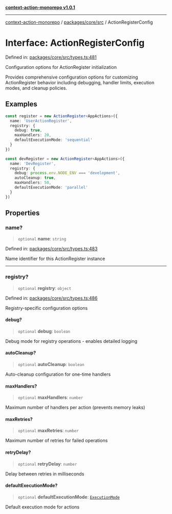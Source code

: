 [**context-action-monorepo v1.0.1**](../../../../README.md)

***

[context-action-monorepo](../../../../README.md) / [packages/core/src](../README.md) / ActionRegisterConfig

# Interface: ActionRegisterConfig

Defined in: [packages/core/src/types.ts:481](https://github.com/mineclover/context-action/blob/cd08d4e3b87a65a1296f2b120f18fcabd78f2914/packages/core/src/types.ts#L481)

Configuration options for ActionRegister initialization

Provides comprehensive configuration options for customizing ActionRegister
behavior including debugging, handler limits, execution modes, and cleanup policies.

## Examples

```typescript
const register = new ActionRegister<AppActions>({
  name: 'UserActionRegister',
  registry: {
    debug: true,
    maxHandlers: 20,
    defaultExecutionMode: 'sequential'
  }
})
```

```typescript
const devRegister = new ActionRegister<AppActions>({
  name: 'DevRegister',
  registry: {
    debug: process.env.NODE_ENV === 'development',
    autoCleanup: true,
    maxHandlers: 50,
    defaultExecutionMode: 'parallel'
  }
})
```

## Properties

### name?

> `optional` **name**: `string`

Defined in: [packages/core/src/types.ts:483](https://github.com/mineclover/context-action/blob/cd08d4e3b87a65a1296f2b120f18fcabd78f2914/packages/core/src/types.ts#L483)

Name identifier for this ActionRegister instance

***

### registry?

> `optional` **registry**: `object`

Defined in: [packages/core/src/types.ts:486](https://github.com/mineclover/context-action/blob/cd08d4e3b87a65a1296f2b120f18fcabd78f2914/packages/core/src/types.ts#L486)

Registry-specific configuration options

#### debug?

> `optional` **debug**: `boolean`

Debug mode for registry operations - enables detailed logging

#### autoCleanup?

> `optional` **autoCleanup**: `boolean`

Auto-cleanup configuration for one-time handlers

#### maxHandlers?

> `optional` **maxHandlers**: `number`

Maximum number of handlers per action (prevents memory leaks)

#### maxRetries?

> `optional` **maxRetries**: `number`

Maximum number of retries for failed operations

#### retryDelay?

> `optional` **retryDelay**: `number`

Delay between retries in milliseconds

#### defaultExecutionMode?

> `optional` **defaultExecutionMode**: [`ExecutionMode`](../type-aliases/ExecutionMode.md)

Default execution mode for actions
